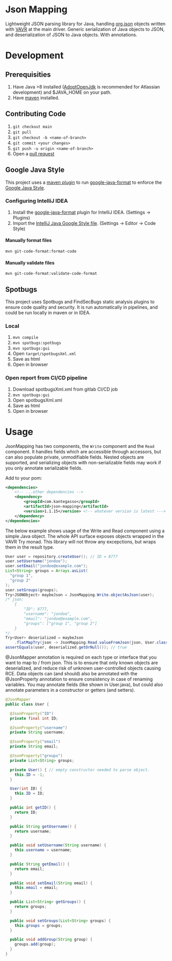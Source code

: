 # Json Mapping

Lightweight JSON parsing library for Java, handling [org.json](https://github.com/stleary/JSON-java) objects written with [VAVR](https://www.vavr.io/) at the main driver.
Generic serialization of Java objects to JSON, and deserialization of JSON to Java objects.
With annotations. 

# Development

## Prerequisities

1. Have Java >8 installed ([AdoptOpenJdk](https://adoptopenjdk.net/) is recommended for Atlassian development) and $JAVA_HOME on your path. 
2. Have [maven](https://maven.apache.org/) installed.

## Contributing Code

1. `git checkout main`
2. `git pull`
3. `git checkout -b <name-of-branch>`
4. `git commit <your changes>`
5. `git push -u origin <name-of-branch>`
6. Open a [pull request]()

## Google Java Style
This project uses a [maven plugin](https://github.com/Cosium/git-code-format-maven-plugin) to run [google-java-format](https://github.com/google/google-java-format) to enforce the [Google Java Style](https://google.github.io/styleguide/javaguide.html).

### Configuring IntelliJ IDEA
1. Install the [google-java-format](https://plugins.jetbrains.com/plugin/8527-google-java-format) plugin for IntelliJ IDEA. (Settings -> Plugins)
2. Import the [IntelliJ Java Google Style file](https://raw.githubusercontent.com/google/styleguide/gh-pages/intellij-java-google-style.xml). (Settings -> Editor -> Code Style)

#### Manually format files
```mvn git-code-format:format-code```

#### Manually validate files
```mvn git-code-format:validate-code-format```

## Spotbugs

This project uses Spotbugs and FindSecBugs static analysis plugins to ensure code quality and security. It is run automatically in pipelines, and could be run locally in maven or in IDEA.

### Local

1. `mvn compile`
2. `mvn spotbugs:spotbugs`
3. `mvn spotbugs:gui`
4. Open `target/spotbugsXml.xml`
5. Save as html 
6. Open in browser


### Open report from CI/CD pipeline

1. Download spotbugsXml.xml from gitlab CI/CD job
2. ```mvn spotbugs:gui``` 
3. Open spotbugsXml.xml 
4. Save as html 
5. Open in browser

# Usage

JsonMapping has two components, the `Write` component and the `Read` component. It handles fields which are accessible through accessors, but can also populate private, unmodifiable fields. Nested objects are supported, and serializing objects with non-serializable fields may work if you only annotate serializable fields.

Add to your pom:

```xml
<dependencies>
    <!-- ...other dependencies -->
    <dependency>
        <groupId>com.kantegasso</groupId>
        <artifactId>json-mapping</artifactId>
        <version>1.1.15</version> <!-- whatever version is latest --->
    </dependency>
</dependencies>
```

The below example shows usage of the Write and Read component using a simple Java object. The whole API surface exposes objects wrapped in the VAVR Try monad. This library will not throw any excepctions, but wraps them in the result type.

```java
User user = repository.createUser(); // ID = 8777
user.setUsername("jondoe");
user.setEmail("jondoe@example.com");
List<String> groups = Arrays.asList(
  "group 1",
  "group 2"
);
user.setGroups(groups);
Try<JSONObject> maybeJson = JsonMapping.Write.objectAsJson(user);
/* json:
    {
        "ID": 8777,
        "username": "jondoe",
        "email": "jondoe@example.com",
        "groups": ["group 1", "group 2"]
    }
*/
Try<User> deserialized = maybeJson
    .flatMapTry(json -> JsonMapping.Read.valueFromJson(json, User.class));
assertEquals(user, deserialized.getOrNull()); // true
```

@JsonMapper annotation is required on each type or interface that you want to map to / from json.
This is to ensure that only known objects are deserialized, and reduce risk of unknown user-controlled objects causing RCE.
Data objects can (and should) also be annotated with the @JsonProperty annotation to ensure consistency in case of renaming variables. 
You may annotate fields (like shown in User.java), but could also annotate parameters in a constructor or getters (and setters).

```java
@JsonMapper
public class User {

  @JsonProperty("ID")
  private final int ID;

  @JsonProperty("username")
  private String username;

  @JsonProperty("email")
  private String email;

  @JsonProperty("groups")
  private List<String> groups;

  private User() { // empty constructor needed to parse object.
    this.ID = -1;
  }

  User(int ID) {
    this.ID = ID;
  }

  public int getID() {
    return ID;
  }

  public String getUsername() {
    return username;
  }

  public void setUsername(String username) {
    this.username = username;
  }

  public String getEmail() {
    return email;
  }

  public void setEmail(String email) {
    this.email = email;
  }

  public List<String> getGroups() {
    return groups;
  }

  public void setGroups(List<String> groups) {
    this.groups = groups;
  }

  public void addGroup(String group) {
    groups.add(group);
  }
}
```

